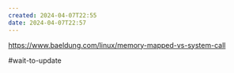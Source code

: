 ```yaml
---
created: 2024-04-07T22:55
date: 2024-04-07T22:57
---
```

https://www.baeldung.com/linux/memory-mapped-vs-system-call

#wait-to-update 